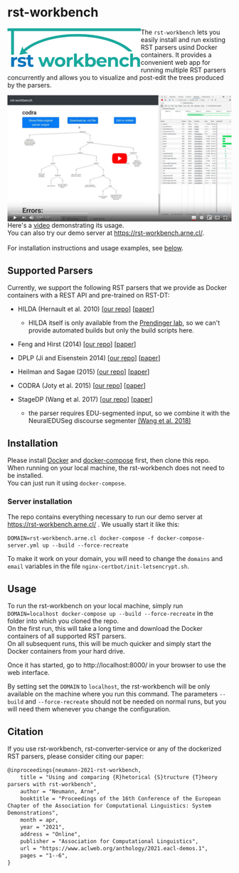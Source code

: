 # rst-workbench

<img align="left" src="frontend/img/logo.png" width="300"> The `rst-workbench` lets you easily
install and run existing RST parsers usind Docker containers.
It provides a convenient web app for running multiple RST parsers concurrently
and allows you to visualize and post-edit the trees produced by the parsers.
<br clear="left"/>

<a href="https://www.youtube.com/watch?v=-zpdhp5nu-M">
  <img align="right" src="frontend/img/demo-video-screenshot.png" alt="screenshot from rst-workbench demo video" width="600">
</a>

Here's a [video](https://www.youtube.com/watch?v=-zpdhp5nu-M) demonstrating its usage.  
You can also try our demo server at https://rst-workbench.arne.cl/.  
\
For installation instructions and usage examples, see [below](#installation).
<br clear="right"/>

## Supported Parsers

Currently, we support the following RST parsers that we provide as Docker
containers with a REST API and pre-trained on RST-DT:

- HILDA (Hernault et al. 2010) [[our repo](https://github.com/nlpbox/hilda-service)] [[paper](http://journals.linguisticsociety.org/elanguage/dad/article/download/591/591-2300-1-PB.pdf)]
  - HILDA itself is only available from the [Prendinger lab](http://research.nii.ac.jp/%7Eprendinger/),
    so we can't provide automated builds but only the build scripts here.

- Feng and Hirst (2014) [[our repo](https://github.com/NLPbox/feng-hirst-service)] [[paper](https://www.aclweb.org/anthology/P14-1048/)]

- DPLP (Ji and Eisenstein 2014) [[our repo](https://github.com/NLPbox/dplp-service)] [[paper](https://www.aclweb.org/anthology/P14-1002/)]

- Heilman and Sagae (2015) [[our repo](https://github.com/NLPbox/heilman-sagae-2015-service)] [[paper](https://arxiv.org/abs/1505.02425)]

- CODRA (Joty et al. 2015) [[our repo](https://github.com/NLPbox/codra-service)] [[paper](https://www.mitpressjournals.org/doi/abs/10.1162/COLI_a_00226)]

- StageDP (Wang et al. 2017) [[our repo](https://github.com/nlpbox/stagedp-service)] [[paper](https://www.aclweb.org/anthology/P17-2029/)]
  - the parser requires EDU-segmented input, so we combine it with the NeuralEDUSeg discourse segmenter [(Wang et al. 2018)](https://www.aclweb.org/anthology/D18-1116/)


## Installation

Please install [Docker](https://docs.docker.com/get-docker/) and [docker-compose](https://docs.docker.com/compose/install/) first,
then clone this repo.  
When running on your local machine, the rst-workbench does not need to be installed.  
You can just run it using `docker-compose`.

### Server installation

The repo contains everything necessary to run our demo server at https://rst-workbench.arne.cl/ .
We usually start it like this:

```
DOMAIN=rst-workbench.arne.cl docker-compose -f docker-compose-server.yml up --build --force-recreate
```

To make it work on your domain, you will need to change the `domains` and `email` variables
in the file `nginx-certbot/init-letsencrypt.sh`.


## Usage

To run the rst-workbench on your local machine, simply run  
`DOMAIN=localhost docker-compose up --build --force-recreate` in the folder into which you cloned the repo.  
On the first run, this will take a long time and download the Docker containers of all supported RST parsers.  
On all subsequent runs, this will be much quicker and simply start the Docker containers from your hard drive.

Once it has started, go to http://localhost:8000/ in your browser to use the web interface.

By setting set the `DOMAIN` to `localhost`, the rst-workbench will be only available on the
machine where you run this command. The parameters `--build` and `--force-recreate` should
not be needed on normal runs, but you will need them whenever you change the configuration.


## Citation

If you use rst-workbench, rst-converter-service or any of the dockerized RST parsers,
please consider citing our paper:

```
@inproceedings{neumann-2021-rst-workbench,
    title = "Using and comparing {R}hetorical {S}tructure {T}heory parsers with rst-workbench",
    author = "Neumann, Arne",
    booktitle = "Proceedings of the 16th Conference of the European Chapter of the Association for Computational Linguistics: System Demonstrations",
    month = apr,
    year = "2021",
    address = "Online",
    publisher = "Association for Computational Linguistics",
    url = "https://www.aclweb.org/anthology/2021.eacl-demos.1",
    pages = "1--6",
}
```

